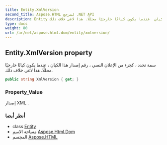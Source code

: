 ```yaml
---
title: Entity.XmlVersion
second_title: Aspose.HTML لمرجع .NET API
description: Entity ملكية. سمة تحدد  كجزء من الإعلان النصي  رقم إصدار هذا الكيان  عندما يكون كيانًا خارجيًا محللًا. هذا لاغى خلاف ذلك.
type: docs
weight: 80
url: /ar/net/aspose.html.dom/entity/xmlversion/
---
```

## Entity.XmlVersion property

سمة تحدد ، كجزء من الإعلان النصي ، رقم إصدار هذا الكيان ، عندما يكون كيانًا خارجيًا محللًا. هذا لاغى خلاف ذلك.

```csharp
public string XmlVersion { get; }
```

### Property_Value

إصدار XML .

### أنظر أيضا

* class [Entity](../)
* مساحة الاسم [Aspose.Html.Dom](../../entity/)
* المجسم [Aspose.HTML](../../../)


